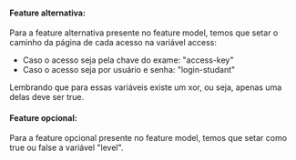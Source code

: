 #### Feature alternativa:
Para a feature alternativa presente no feature model, temos que setar o caminho da página de cada acesso na variável access:

- Caso o acesso seja pela chave do exame: "access-key"
- Caso o acesso seja por usuário e senha: "login-studant"

Lembrando que para essas variáveis existe um xor, ou seja, apenas uma delas deve ser true.

#### Feature opcional:
Para a feature opcional presente no feature model, temos que setar como true ou false a variável "level".